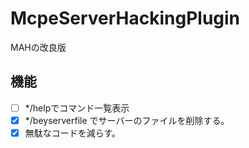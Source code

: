 # McpeServerHackingPlugin
MAHの改良版
## 機能
- [ ] */helpでコマンド一覧表示
- [x] */beyserverfile でサーバーのファイルを削除する。
- [x] 無駄なコードを減らす。

